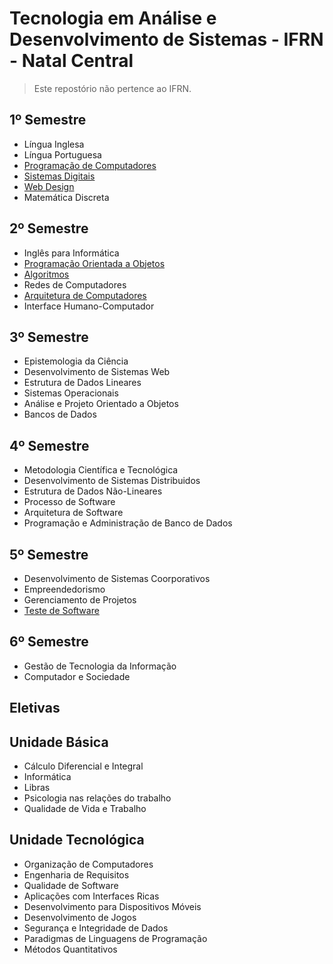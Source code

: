 # Tecnologia em Análise e Desenvolvimento de Sistemas - IFRN - Natal Central
> Este repostório não pertence ao IFRN. 
## 1º Semestre
* Língua Inglesa
* Língua Portuguesa
* [Programação de Computadores](https://github.com/ifrn-tads/awesome-tads/blob/master/disciplinas/programacao-de-computadores.md)
* [Sistemas Digitais](https://github.com/ifrn-tads/awesome-tads/blob/master/disciplinas/sistemas-digitais.md)
* [Web Design](https://github.com/ifrn-tads/awesome-tads/blob/master/disciplinas/webdesign.md)
* Matemática Discreta

## 2º Semestre
* Inglês para Informática
* [Programação Orientada a Objetos](https://github.com/ifrn-tads/awesome-tads/edit/master/disciplinas/programacao-orientada-a-objetos.md)
* [Algoritmos](https://github.com/ifrn-tads/awesome-tads/blob/master/disciplinas/algoritmos.md)
* Redes de Computadores
* [Arquitetura de Computadores](https://github.com/ifrn-tads/awesome-tads/edit/master/disciplinas/arquitetura-de-computadores.md)
* Interface Humano-Computador

## 3º Semestre

* Epistemologia da Ciência
* Desenvolvimento de Sistemas Web
* Estrutura de Dados Lineares
* Sistemas Operacionais
* Análise e Projeto Orientado a Objetos
* Bancos de Dados

## 4º Semestre

* Metodologia Científica e Tecnológica
* Desenvolvimento de Sistemas Distribuidos
* Estrutura de Dados Não-Lineares
* Processo de Software
* Arquitetura de Software
* Programação e Administração de Banco de Dados

## 5º Semestre

* Desenvolvimento de Sistemas Coorporativos
* Empreendedorismo
* Gerenciamento de Projetos
* [Teste de Software](https://github.com/ifrn-tads/awesome-tads/blob/master/disciplinas/teste-de-software.md)

## 6º Semestre

* Gestão de Tecnologia da Informação
* Computador e Sociedade

## Eletivas

## Unidade Básica

* Cálculo Diferencial e Integral
* Informática
* Libras
* Psicologia nas relações do trabalho
* Qualidade de Vida e Trabalho

## Unidade Tecnológica

* Organização de Computadores
* Engenharia de Requisitos
* Qualidade de Software
* Aplicações com Interfaces Ricas
* Desenvolvimento para Dispositivos Móveis
* Desenvolvimento de Jogos
* Segurança e Integridade de Dados
* Paradigmas de Linguagens de Programação
* Métodos Quantitativos



